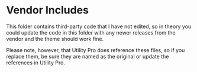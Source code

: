 # Vendor Includes

This folder contains third-party code that I have not edited, so in theory you could update the code in this folder with
any newer releases from the vendor and the theme should work fine.

Please note, however, that Utility Pro does reference these files, so if you replace them, be sure they are named as the
original or update the references in Utility Pro.

